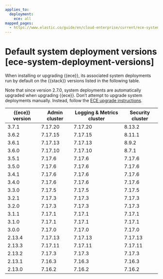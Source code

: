 ```yaml
---
applies_to:
  deployment:
    ece: all
mapped_pages:
  - https://www.elastic.co/guide/en/cloud-enterprise/current/ece-system-deployment-versions.html
---
```


# Default system deployment versions [ece-system-deployment-versions]

When installing or upgrading {{ece}}, its associated system deployments run by default on the {{stack}} versions listed in the following table.

Note that since version 2.7.0, system deployments are automatically upgraded when upgrading {{ece}}. Don’t attempt to upgrade system deployments manually. Instead, follow the [ECE upgrade instructions](../../upgrade/orchestrator/upgrade-cloud-enterprise.md).

| {{ece}} version | Admin cluster | Logging & Metrics cluster | Security cluster |
| --- | --- | --- | --- |
| 3.7.1 | 7.17.20 | 7.17.20 | 8.13.2 |
| 3.6.2 | 7.17.15 | 7.17.15 | 8.11.1 |
| 3.6.1 | 7.17.13 | 7.17.13 | 8.9.2 |
| 3.6.0 | 7.17.10 | 7.17.10 | 8.7.1 |
| 3.5.1 | 7.17.6 | 7.17.6 | 7.17.6 |
| 3.5.0 | 7.17.6 | 7.17.6 | 7.17.6 |
| 3.4.1 | 7.17.6 | 7.17.6 | 7.17.6 |
| 3.4.0 | 7.17.6 | 7.17.6 | 7.17.6 |
| 3.3.0 | 7.17.5 | 7.17.5 | 7.17.5 |
| 3.2.1 | 7.17.3 | 7.17.3 | 7.17.3 |
| 3.2.0 | 7.17.3 | 7.17.3 | 7.17.3 |
| 3.1.1 | 7.17.1 | 7.17.1 | 7.17.1 |
| 3.1.0 | 7.17.1 | 7.17.1 | 7.17.1 |
| 3.0.0 | 7.17.0 | 7.17.0 | 7.17.0 |
| 2.13.4 | 7.17.13 | 7.17.13 | 7.17.13 |
| 2.13.3 | 7.17.11 | 7.17.11 | 7.17.11 |
| 2.13.2 | 7.17.3 | 7.17.3 | 7.17.3 |
| 2.13.1 | 7.16.3 | 7.16.3 | 7.16.3 |
| 2.13.0 | 7.16.2 | 7.16.2 | 7.16.2 |

